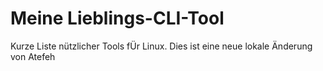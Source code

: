 # Meine Lieblings-CLI-Tool
Kurze Liste nützlicher Tools fÜr Linux.
Dies ist eine neue lokale Änderung von Atefeh
